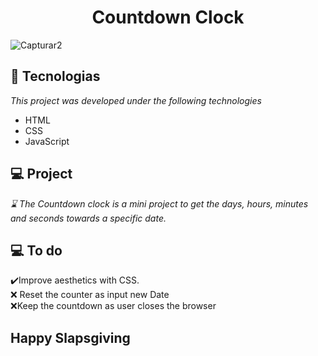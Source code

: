 <h1 align="center">
  Countdown Clock
</h1>

![Capturar2](https://user-images.githubusercontent.com/81590952/114775147-5b9a2680-9d47-11eb-8392-a1d04af84522.PNG)

## 🚀 Tecnologias

*This project was developed under the following technologies*
<br>
- HTML
- CSS
- JavaScript

## 💻 Project

*⌛ The Countdown clock is a mini project to get the days, hours, minutes and seconds towards a specific date.* 

## 💻 To do

✔️Improve aesthetics with CSS.
<br>
❌ Reset the counter as input new Date
<br>
❌Keep the countdown as user closes the browser 
<br>

## Happy Slapsgiving
